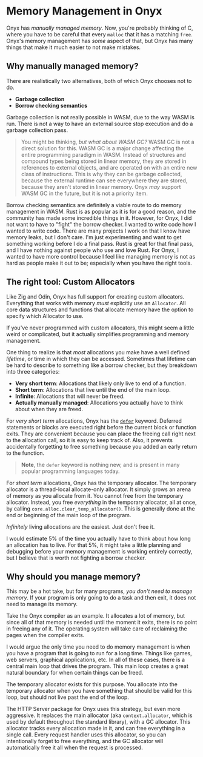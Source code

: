 # Memory Management in Onyx

Onyx has *manually managed memory*. Now, you're probably thinking of C, where you
have to be careful that every `malloc` that it has a matching `free`. Onyx's memory
management has *some* aspect of that, but Onyx has many things that make it much easier
to not make mistakes.

## Why manually managed memory?

There are realistically two alternatives, both of which Onyx chooses not to do.
- **Garbage collection**
- **Borrow checking semantics**

Garbage collection is not really possible in WASM, due to the way WASM is run. There is not
a way to have an external source stop execution and do a garbage collection pass.

> You might be thinking, *but what about WASM GC?* WASM GC is not a direct solution for this.
> WASM GC is a major change affecting the entire programming paradigm in WASM.
> Instead of structures and compound types being stored in linear memory, they are stored
> in references to external objects, and are operated on with an entire new class of
> instructions. This is why they can be garbage collected, because the external runtime
> can see everywhere they are stored, because they aren't stored in linear memory.
> Onyx *may* support WASM GC in the future, but it is not a priority item.

Borrow checking semantics are definitely a viable route to do memory management in WASM.
Rust is as popular as it is for a good reason, and the community has made some incredible
things in it. However, for Onyx, I did not want to have to "fight" the borrow checker.
I wanted to write code how I wanted to write code. There are many projects I work on that
I know have memory leaks, but I don't care. I'm just experimenting and want to get something
working before I do a final pass. Rust is great for that final pass, and I have nothing
against people who use and love Rust. For Onyx, I wanted to have more control because I
feel like managing memory is not as hard as people make it out to be; especially when you
have the right tools.

## The right tool: Custom Allocators

Like Zig and Odin, Onyx has full support for creating custom allocators.
Everything that works with memory *must* explicitly use an `Allocator`.
All core data structures and functions that allocate memory have the option
to specify which Allocator to use.

If you've never programmed with custom allocators, this might seem a little
weird or complicated, but it actually simplifies programming and memory management.

One thing to realize is that *most* allocations you make have a well defined
*lifetime*, or time in which they can be accessed. Sometimes that lifetime can
be hard to describe to something like a borrow checker, but they breakdown into
three categories:

- **Very short term**: Allocations that likely only live to end of a function.
- **Short term**: Allocations that live until the end of the main loop.
- **Infinite**: Allocations that will never be freed.
- **Actually manually managed**: Allocations you actually have to think about when they are freed.

For *very short term* allocations, Onyx has the [`defer`](../control_flow/defer.md) keyword.
Deferred statements or blocks are executed right before the current block or function exits.
They are convenient because you can place the freeing call right next to the allocation call,
so it is easy to keep track of. Also, it prevents accidentally forgetting to free something
because you added an early return to the function.
> **Note**, the `defer` keyword is nothing new, and is present in many popular programming languages today.

For *short term* allocations, Onyx has the temporary allocator. The temporary allocator
is a thread-local allocate-only allocator. It simply grows an arena of memory as you 
allocate from it. You cannot free from the temporary allocator. Instead, you free
*everything* in the temporary allocator, all at once, by calling `core.alloc.clear_temp_allocator()`.
This is generally done at the end or beginning of the main loop of the program.

*Infinitely* living allocations are the easiest. Just don't free it.

I would estimate 5% of the time you actually have to think about how long an allocation has to live.
For that 5%, it might take a little planning and debugging before your memory management is working
entirely correctly, but I believe that is worth not fighting a borrow checker.


## Why should you manage memory?

This may be a hot take, but for many programs, *you don't need to manage memory*.
If your program is only going to do a task and then exit, it does not need to manage its memory.

Take the Onyx compiler as an example.
It allocates a lot of memory, but since all of that memory is needed until
the moment it exits, there is no point in freeing any of it. The operating
system will take care of reclaiming the pages when the compiler exits.

I would argue the only time you need to do memory management is when you have
a program that is going to run for a long time. Things like games, web servers,
graphical applications, etc. In all of these cases, there is a central main loop
that drives the program. This main loop creates a great natural boundary for
when certain things can be freed.

The temporary allocator exists for this purpose.
You allocate into the temporary allocator when you have something that should be
valid for this loop, but should not live past the end of the loop.

The HTTP Server package for Onyx uses this strategy, but even more aggressive.
It replaces the main allocator (aka `context.allocator`, which is used by default
throughout the standard library), with a GC allocator. This allocator tracks
every allocation made in it, and can free everything in a single call. Every
request handler uses this allocator, so you can intentionally forget to free everything,
and the GC allocator will automatically free it all when the request is processed.


